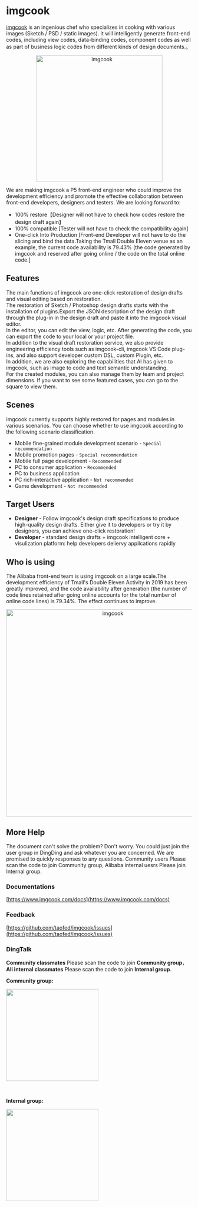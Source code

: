 # imgcook

[imgcook](https://www.imgcook.com/) is an ingenious chef who specializes in cooking with various images (Sketch / PSD / static images). it will intelligently generate front-end codes, including view codes, data-binding codes, component codes as well as part of business logic codes from different kinds of design documents.。<br />

<p align="center">
  <a href="http://www.imgcook.com">
    <img alt="imgcook" src="https://img.alicdn.com/tfs/TB1pWhIk.H1gK0jSZSyXXXtlpXa-686-127.png" width="343">
  </a>
</p>

We are making imgcook a P5 front-end engineer who could improve the development efficiency and promote the effective collaboration between front-end developers, designers and testers. We are looking forward to:

- 100% restore【Designer will not have to check how codes restore the design draft again】
- 100% compatible [Tester will not have to check the compatibility again]
- One-click Into Production [Front-end Developer will not have to do the slicing and bind the data.Taking the Tmall Double Eleven venue as an example, the current code availability is 79.43% (the code generated by imgcook and reserved after going online / the code on the total online code.]

## Features

The main functions of imgcook are one-click restoration of design drafts and visual editing based on restoration.<br />
The restoration of Sketch / Photoshop design drafts starts with the installation of plugins.Export the JSON description of the design draft through the plug-in in the design draft and paste it into the imgcook visual editor.<br />
In the editor, you can edit the view, logic, etc. After generating the code, you can export the code to your local or your project file.<br />
In addition to the visual draft restoration service, we also provide engineering efficiency tools such as imgcook-cli, imgcook VS Code plug-ins, and also support developer custom DSL, custom Plugin, etc.<br />
In addition, we are also exploring the capabilities that AI has given to imgcook, such as image to code and text semantic understanding.<br />
For the created modules, you can also manage them by team and project dimensions. If you want to see some featured cases, you can go to the square to view them.<br />

## Scenes

imgcook currently supports highly restored for pages and modules in various scenarios. You can choose whether to use imgcook according to the following scenario classification. <br />

- Mobile fine-grained module development scenario - `Special recommendation`
- Mobile promotion pages - `Special recommendation`
- Mobile full page development - `Recommended`
- PC to consumer application - `Recommended`
- PC to business application
- PC rich-interactive application - `Not recommended`
- Game development - `Not recommended`


## Target Users

- **Designer** - Follow imgcook's design draft specifications to produce high-quality design drafts. Either give it to developers or try it by designers, you can achieve one-click restoration! <br />
- **Developer** -  standard design drafts + imgcook intelligent core + visulization platform: help developers deliervy appilcations rapidly

## Who is using

The Alibaba front-end team is using imgcook on a large scale.The development efficiency of Tmall's Double Eleven Activity in 2019 has been greatly improved, and the code availability after generation (the number of code lines retained after going online accounts for the total number of online code lines) is 79.34%. The effect continues to improve.

<p align="center">
  <a href="http://www.imgcook.com">
    <img alt="imgcook" src="https://img.alicdn.com/tfs/TB1HX3_kF67gK0jSZPfXXahhFXa-1126-263.png" width="563">
  </a>
</p>


## More Help

The document can't solve the problem? Don't worry. You could just join the user group in DingDing and ask whatever you are concerned. We are promised to quickly responses to any questions.
Community users Please scan the code to join Community group, Alibaba internal uesrs Please join Internal group.

### Documentations

[https://www.imgcook.com/docs](https://www.imgcook.com/docs)

### Feedback

[https://github.com/taofed/imgcook/issues](https://github.com/taofed/imgcook/issues)

### DingTalk

**Community classmates** Please scan the code to join **Community group**，**Ali internal classmates** Please scan the code to join **Internal group**.

**Community group:**

<p >
    <img src="https://gw.alicdn.com/tfs/TB1L6zv2EH1gK0jSZSyXXXtlpXa-956-1309.jpg" width="250">
</p><br/>

**Internal group:**
<p>
<img src="https://gw.alicdn.com/tfs/TB1msnkqRFR4u4jSZFPXXanzFXa-956-1418.jpg" width="250">
</p>
